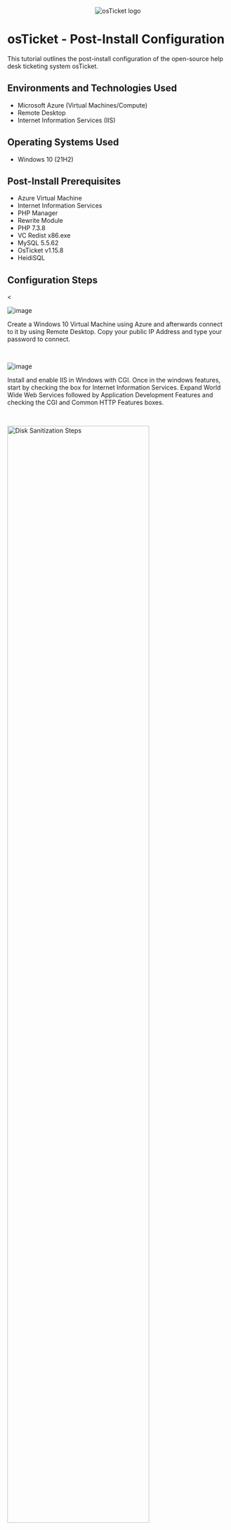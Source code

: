 <p align="center">
<img src="https://i.imgur.com/Clzj7Xs.png" alt="osTicket logo"/>
</p>

<h1>osTicket - Post-Install Configuration</h1>
This tutorial outlines the post-install configuration of the open-source help desk ticketing system osTicket.<br />

<h2>Environments and Technologies Used</h2>

- Microsoft Azure (Virtual Machines/Compute)
- Remote Desktop
- Internet Information Services (IIS)

<h2>Operating Systems Used </h2>

- Windows 10</b> (21H2)

<h2>Post-Install Prerequisites</h2>

- Azure Virtual Machine
- Internet Information Services
- PHP Manager
- Rewrite Module
- PHP 7.3.8
- VC Redist x86.exe
- MySQL 5.5.62
- OsTicket v1.15.8
- HeidiSQL

<h2>Configuration Steps</h2>

<p>
<


![image](https://github.com/Jess20A/post-install-config/assets/142112890/7fb798dd-156c-4b46-8d56-afacb338c55d)


</p>
<p>
Create a Windows 10 Virtual Machine using Azure and afterwards connect to it by using Remote Desktop. Copy your public IP Address and type your password to connect. 
</p>
<br />


![image](https://github.com/Jess20A/post-install-config/assets/142112890/9c93db9d-b6ea-4956-ae88-a24ddbcc8a22)

</p>
<p>
Install and enable IIS in Windows with CGI. Once in the windows features, start by checking the box for Internet Information Services. Expand World Wide Web Services followed by Application Development Features and checking the CGI and Common HTTP Features boxes.
</p>
<br />

<p>
<img src="https://i.imgur.com/DJmEXEB.png" height="80%" width="80%" alt="Disk Sanitization Steps"/>
</p>
<p>
Lorem ipsum dolor sit amet, consectetur adipiscing elit, sed do eiusmod tempor incididunt ut labore et dolore magna aliqua. Ut enim ad minim veniam, quis nostrud exercitation ullamco laboris nisi ut aliquip ex ea commodo consequat. Duis aute irure dolor in reprehenderit in voluptate velit esse cillum dolore eu fugiat nulla pariatur.
</p>
<br />
